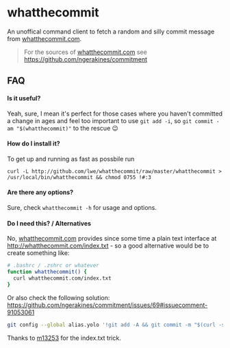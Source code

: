 whatthecommit
=============

An unoffical command client to fetch a random and silly commit message from
[whatthecommit.com][wtc].

> For the sources of [whatthecommit.com][wtc] see
> https://github.com/ngerakines/commitment

FAQ
---

#### Is it useful?

Yeah, sure, I mean it's perfect for those cases where you
haven't committed a change in ages and feel too important to use
`git add -i`, so `git commit -am "$(whatthecommit)"` to the rescue :wink:

#### How do I install it?

To get up and running as fast as possbile run

    curl -L http://github.com/lwe/whatthecommit/raw/master/whatthecommit > /usr/local/bin/whatthecommit && chmod 0755 !#:3

#### Are there any options?

Sure, check `whatthecommit -h` for usage and options.

#### Do I need this? / Alternatives

No, [whatthecommit.com][wtc] provides since some time a
plain text interface at http://whatthecommit.com/index.txt - so a good
alternative would be to create something like:

```bash
# .bashrc / .zshrc or whatever
function whatthecommit() {
  curl whatthecommit.com/index.txt
}
```

Or also check the following solution: https://github.com/ngerakines/commitment/issues/69#issuecomment-91053061

```bash
git config --global alias.yolo '!git add -A && git commit -m "$(curl -s whatthecommit.com/index.txt)"'
```

Thanks to [m13253](https://github.com/m13253) for the index.txt trick.

[wtc]: http://whatthecommit.com/
